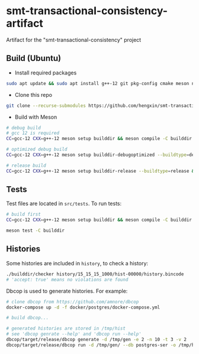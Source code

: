 # smt-transactional-consistency-artifact
Artifact for the "smt-transactional-consistency" project

## Build (Ubuntu)

- Install required packages

```sh
sudo apt update && sudo apt install g++-12 git pkg-config cmake meson ninja-build libboost-log-dev libboost-test-dev libboost-graph-dev
```

- Clone this repo

```sh
git clone --recurse-submodules https://github.com/hengxin/smt-transactional-consistency-artifact
```

- Build with Meson

```sh
# debug build
# gcc 12 is required
CC=gcc-12 CXX=g++-12 meson setup builddir && meson compile -C builddir

# optimized debug build
CC=gcc-12 CXX=g++-12 meson setup builddir-debugoptimized --buildtype=debugoptimized && meson compile -C builddir-debugoptimized

# release build
CC=gcc-12 CXX=g++-12 meson setup builddir-release --buildtype=release && meson compile -C builddir-release
```

## Tests

Test files are located in `src/tests`. To run tests:

```sh
# build first
CC=gcc-12 CXX=g++-12 meson setup builddir && meson compile -C builddir

meson test -C builddir
```

## Histories

Some histories are included in `history`, to check a history:

```sh
./builddir/checker history/15_15_15_1000/hist-00000/history.bincode
# 'accept: true' means no violations are found
```

Dbcop is used to generate histories. For example:

```sh
# clone dbcop from https://github.com/amnore/dbcop
docker-compose up -d -f docker/postgres/docker-compose.yml

# build dbcop...

# generated histories are stored in /tmp/hist
# see 'dbcop genrate --help' and 'dbcop run --help'
dbcop/target/release/dbcop generate -d /tmp/gen -e 2 -n 10 -t 3 -v 2
dbcop/target/release/dbcop run -d /tmp/gen/ --db postgres-ser -o /tmp/hist 127.0.0.1:5432
```
